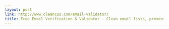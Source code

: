 ```yaml
---
layout: post
link: http://www.cleancss.com/email-validator/
title: Free Email Verification & Validator - Clean email lists, prevent bounces.
---
```

